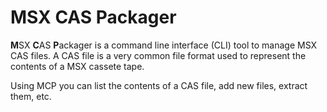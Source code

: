 # MSX CAS Packager

**M**SX **C**AS **P**ackager is a command line interface (CLI) tool to manage
MSX CAS files. A CAS file is a very common file format used to represent 
the contents of a MSX cassete tape. 

Using MCP you can list the contents of a CAS file, add new files, extract
them, etc. 

